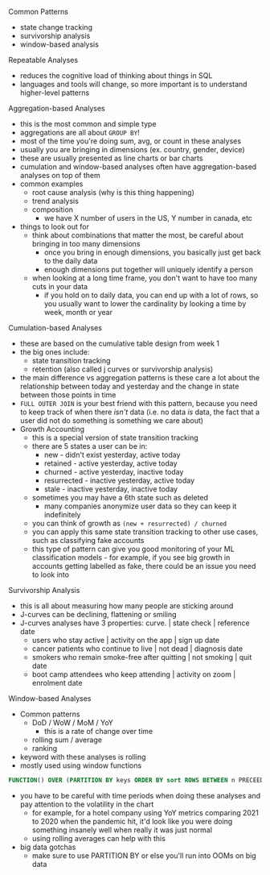 Common Patterns
- state change tracking
- survivorship analysis
- window-based analysis

Repeatable Analyses
- reduces the cognitive load of thinking about things in SQL
- languages and tools will change, so more important is to understand higher-level patterns

Aggregation-based Analyses
- this is the most common and simple type
- aggregations are all about `GROUP BY`!
- most of the time you're doing sum, avg, or count in these analyses
- usually you are bringing in dimensions (ex. country, gender, device)
- these are usually presented as line charts or bar charts
- cumulation and window-based analyses often have aggregation-based analyses on top of them
- common examples
	- root cause analysis (why is this thing happening)
	- trend analysis
	- composition
		- we have X number of users in the US, Y number in canada, etc
- things to look out for
	- think about combinations that matter the most, be careful about bringing in too many dimensions
		- once you bring in enough dimensions, you basically just get back to the daily data
		- enough dimensions put together will uniquely identify a person
	- when looking at a long time frame, you don't want to have too many cuts in your data
		- if you hold on to daily data, you can end up with a lot of rows, so you usually want to lower the cardinality by looking a time by week, month or year

Cumulation-based Analyses
- these are based on the cumulative table design from week 1
- the big ones include:
	- state transition tracking
	- retention (also called j curves or survivorship analysis)
- the main difference vs aggregation patterns is these care a lot about the relationship between today and yesterday and the change in state between those points in time
- `FULL OUTER JOIN` is your best friend with this pattern, because you need to keep track of when there *isn't* data (i.e. no data *is* data, the fact that a user did not do something is something we care about)
- Growth Accounting
	- this is a special version of state transition tracking
	- there are 5 states a user can be in:
		- new - didn't exist yesterday, active today
		- retained - active yesterday, active today
		- churned -  active yesterday, inactive today
		- resurrected - inactive yesterday, active today
		- stale - inactive yesterday, inactive today
	- sometimes you may have a 6th state such as deleted
		- many companies anonymize user data so they can keep it indefinitely
	- you can think of growth as `(new + resurrected) / churned`
	- you can apply this same state transition tracking to other use cases, such as classifying fake accounts
	- this type of pattern can give you good monitoring of your ML classification models - for example, if you see big growth in accounts getting labelled as fake, there could be an issue you need to look into

Survivorship Analysis
- this is all about measuring how many people are sticking around
- J-curves can be declining, flattening or smiling
- J-curves analyses have 3 properties: curve. | state check | reference date
	- users who stay active | activity on the app | sign up date
	- cancer patients who continue to live | not dead | diagnosis date
	- smokers who remain smoke-free after quitting | not smoking | quit date
	- boot camp attendees who keep attending | activity on zoom | enrolment date

Window-based Analyses
- Common patterns
	- DoD / WoW / MoM / YoY
		- this is a rate of change over time
	- rolling sum / average
	- ranking
- keyword with these analyses is rolling
- mostly used using window functions
```sql
FUNCTION() OVER (PARTITION BY keys ORDER BY sort ROWS BETWEEN n PRECEEDING AND CURRENT ROW)
```
- you have to be careful with time periods when doing these analyses and pay attention to the volatility in the chart
	- for example, for a hotel company using YoY metrics comparing 2021 to 2020 when the pandemic hit, it'd look like you were doing something insanely well when really it was just normal
	- using rolling averages can help with this
- big data gotchas
	- make sure to use PARTITION BY or else you'll run into OOMs on big data
